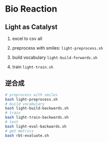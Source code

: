 # Bio Reaction

## Light as Catalyst

1. excel to csv all

2. preprocess with smiles: `light-preprocess.sh`

3. build vocabulary `light-build-forwards.sh`

4. train `light-train.sh`

## 逆合成

```bash
# preprocess with smiles
bash light-preprocess.sh
# build vocabulary
bash light-build-backwards.sh
# train
bash light-train-backwards.sh
# test
bash light-eval-backwards.sh
# get metrics
bash rbt-evaluate.sh
```